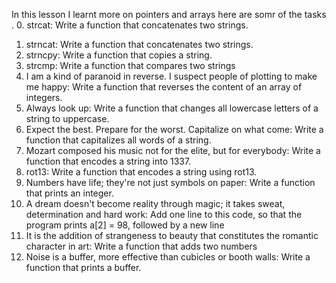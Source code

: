In this lesson I learnt more on pointers and arrays here are somr of the tasks .
0. strcat: Write a function that concatenates two strings.
1. strncat: Write a function that concatenates two strings.
2. strncpy: Write a function that copies a string.
3. strcmp: Write a function that compares two strings
4. I am a kind of paranoid in reverse. I suspect people of plotting to make me happy: Write a function that reverses the content of an array of integers.
5. Always look up: Write a function that changes all lowercase letters of a string to uppercase.
6. Expect the best. Prepare for the worst. Capitalize on what come: Write a function that capitalizes all words of a string.
7. Mozart composed his music not for the elite, but for everybody: Write a function that encodes a string into 1337.
8. rot13: Write a function that encodes a string using rot13.
9. Numbers have life; they're not just symbols on paper: Write a function that prints an integer.
10. A dream doesn't become reality through magic; it takes sweat, determination and hard work: Add one line to this code, so that the program prints a[2] = 98, followed by a new line
11. It is the addition of strangeness to beauty that constitutes the romantic character in art: Write a function that adds two numbers
12. Noise is a buffer, more effective than cubicles or booth walls: Write a function that prints a buffer.
